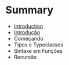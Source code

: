 # Summary

* [Introduction](README.md)
* [Introdução](introducao.md)
* Começando
* Tipos e Typeclasses
* Sintaxe em Funções
* Recursão

